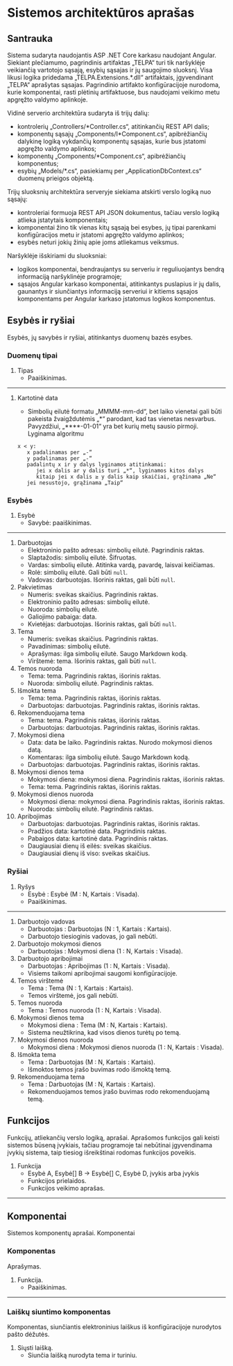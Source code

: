 # Sistemos architektūros aprašas

## Santrauka

Sistema sudaryta naudojantis ASP .NET Core karkasu naudojant Angular. Siekiant plečiamumo, pagrindinis artifaktas „TELPA“ turi tik naršyklėje veikiančią vartotojo sąsają, esybių sąsajas ir jų saugojimo sluoksnį. Visa likusi logika pridedama „TELPA.Extensions.\*.dll“ artifaktais, įgyvendinant „TELPA“ aprašytas sąsajas. Pagrindinio artifakto konfigūracijoje nurodoma, kurie komponentai, rasti plėtinių artifaktuose, bus naudojami veikimo metu apgręžto valdymo aplinkoje.

Vidinė serverio architektūra sudaryta iš trijų dalių:

- kontrolerių „Controllers/\*Controller.cs“, atitinkančių REST API dalis;
- komponentų sąsajų „Components/I\*Component.cs“, apibrėžiančių dalykinę logiką vykdančių komponentų sąsajas, kurie bus įstatomi apgręžto valdymo aplinkos;
- komponentų „Components/\*Component.cs“, apibrėžiančių komponentus;
- esybių „Models/\*.cs“, pasiekiamų per „ApplicationDbContext.cs“ duomenų prieigos objektą.

Trijų sluoksnių architektūra serveryje siekiama atskirti verslo logiką nuo sąsajų:

- kontroleriai formuoja REST API JSON dokumentus, tačiau verslo logiką atlieka įstatytais komponentais;
- komponentai žino tik vienas kitų sąsają bei esybes, jų tipai parenkami konfigūracijos metu ir įstatomi apgręžto valdymo aplinkos;
- esybės neturi jokių žinių apie joms atliekamus veiksmus.

Naršyklėje išskiriami du sluoksniai:

- logikos komponentai, bendraujantys su serveriu ir reguliuojantys bendrą informaciją naršyklinėje programoje;
- sąsajos Angular karkaso komponentai, atitinkantys puslapius ir jų dalis, gaunantys ir siunčiantys informaciją serveriui ir kitiems sąsajos komponentams per Angular karkaso įstatomus logikos komponentus.

## Esybės ir ryšiai

Esybės, jų savybės ir ryšiai, atitinkantys duomenų bazės esybes.

### Duomenų tipai

1. Tipas
   - Paaiškinimas.

---

1. Kartotinė data

   - Simbolių eilutė formatu „MMMM-mm-dd“, bet laiko vienetai gali būti pakeista žvaigždutėmis „\*“ parodant, kad tas vienetas nesvarbus. Pavyzdžiui, „\*\*\*\*-01-01“ yra bet kurių metų sausio pirmoji. Lyginama algoritmu

   ```lietuvių
   x < y:
      x padalinamas per „-“
      y padalinamas per „-“
      padalintų x ir y dalys lyginamos atitinkamai:
         jei x dalis ar y dalis turi „*“, lyginamos kitos dalys
         kitaip jei x dalis ≥ y dalis kaip skaičiai, grąžinama „Ne“
      jei nesustojo, grąžinama „Taip“
   ```

### Esybės

1. Esybė
   - Savybė: paaiškinimas.

---

1. Darbuotojas
   - Elektroninio pašto adresas: simbolių eilutė. Pagrindinis raktas.
   - Slaptažodis: simbolių eilutė. Šifruotas.
   - Vardas: simbolių eilutė. Atitinka vardą, pavardę, laisvai keičiamas.
   - Rolė: simbolių eilutė. Gali būti `null`.
   - Vadovas: darbuotojas. Išorinis raktas, gali būti `null`.
1. Pakvietimas
   - Numeris: sveikas skaičius. Pagrindinis raktas.
   - Elektroninio pašto adresas: simbolių eilutė.
   - Nuoroda: simbolių eilutė.
   - Galiojimo pabaiga: data.
   - Kvietėjas: darbuotojas. Išorinis raktas, gali būti `null`.
1. Tema
   - Numeris: sveikas skaičius. Pagrindinis raktas.
   - Pavadinimas: simbolių eilutė.
   - Aprašymas: ilga simbolių eilutė. Saugo Markdown kodą.
   - Virštemė: tema. Išorinis raktas, gali būti `null`.
1. Temos nuoroda
   - Tema: tema. Pagrindinis raktas, išorinis raktas.
   - Nuoroda: simbolių eilutė. Pagrindinis raktas.
1. Išmokta tema
   - Tema: tema. Pagrindinis raktas, išorinis raktas.
   - Darbuotojas: darbuotojas. Pagrindinis raktas, išorinis raktas.
1. Rekomenduojama tema
   - Tema: tema. Pagrindinis raktas, išorinis raktas.
   - Darbuotojas: darbuotojas. Pagrindinis raktas, išorinis raktas.
1. Mokymosi diena
   - Data: data be laiko. Pagrindinis raktas. Nurodo mokymosi dienos datą.
   - Komentaras: ilga simbolių eilutė. Saugo Markdown kodą.
   - Darbuotojas: darbuotojas. Pagrindinis raktas, išorinis raktas.
1. Mokymosi dienos tema
   - Mokymosi diena: mokymosi diena. Pagrindinis raktas, išorinis raktas.
   - Tema: tema. Pagrindinis raktas, išorinis raktas.
1. Mokymosi dienos nuoroda
   - Mokymosi diena: mokymosi diena. Pagrindinis raktas, išorinis raktas.
   - Nuoroda: simbolių eilutė. Pagrindinis raktas.
1. Apribojimas
   - Darbuotojas: darbuotojas. Pagrindinis raktas, išorinis raktas.
   - Pradžios data: kartotinė data. Pagrindinis raktas.
   - Pabaigos data: kartotinė data. Pagrindinis raktas.
   - Daugiausiai dienų iš eilės: sveikas skaičius.
   - Daugiausiai dienų iš viso: sveikas skaičius.

### Ryšiai

1. Ryšys
   - Esybė : Esybė (M : N, Kartais : Visada).
   - Paaiškinimas.

---

1. Darbuotojo vadovas
   - Darbuotojas : Darbuotojas (N : 1, Kartais : Kartais).
   - Darbuotojo tiesioginis vadovas, jo gali nebūti.
1. Darbuotojo mokymosi dienos
   - Darbuotojas : Mokymosi diena (1 : N, Kartais : Visada).
1. Darbuotojo apribojimai
   - Darbuotojas : Apribojimas (1 : N, Kartais : Visada).
   - Visiems taikomi apribojimai saugomi konfigūracijoje.
1. Temos virštemė
   - Tema : Tema (N : 1, Kartais : Kartais).
   - Temos virštemė, jos gali nebūti.
1. Temos nuoroda
   - Tema : Temos nuoroda (1 : N, Kartais : Visada).
1. Mokymosi dienos tema
   - Mokymosi diena : Tema (M : N, Kartais : Kartais).
   - Sistema neužtikrina, kad visos dienos turėtų po temą.
1. Mokymosi dienos nuoroda
   - Mokymosi diena : Mokymosi dienos nuoroda (1 : N, Kartais : Visada).
1. Išmokta tema
   - Tema : Darbuotojas (M : N, Kartais : Kartais).
   - Išmoktos temos įrašo buvimas rodo išmoktą temą.
1. Rekomenduojama tema
   - Tema : Darbuotojas (M : N, Kartais : Kartais).
   - Rekomenduojamos temos įrašo buvimas rodo rekomenduojamą temą.

## Funkcijos

Funkcijų, atliekančių verslo logiką, aprašai. Aprašomos funkcijos gali keisti sistemos būseną įvykiais, tačiau programoje tai nebūtinai įgyvendinama įvykių sistema, taip tiesiog išreikštinai rodomas funkcijos poveikis.

1. Funkcija
   - Esybė A, Esybė\[\] B -> Esybė\[\] C, Esybė D, įvykis arba įvykis
   - Funkcijos prielaidos.
   - Funkcijos veikimo aprašas.

---

## Komponentai

Sistemos komponentų aprašai. Komponentai

### Komponentas

Aprašymas.

1. Funkcija.
   - Paaiškinimas.

---

### Laiškų siuntimo komponentas

Komponentas, siunčiantis elektroninius laiškus iš konfigūracijoje nurodytos pašto dėžutės.

1. Siųsti laišką.
   - Siunčia laišką nurodyta tema ir turiniu.
